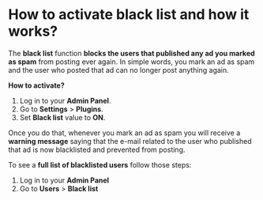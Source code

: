 # How to activate black list and how it works?

The  **black list**  function  **blocks the users that published any ad you marked as spam**  from posting ever again. In simple words, you mark an ad as spam and the user who posted that ad can no longer post anything again.

**How to activate?**

1.  Log in to your  **Admin Panel**.
2.  Go to  **Settings**  >  **Plugins**.
3.  Set  **Black list**  value to  **ON**.

  Once you do that, whenever you mark an ad as spam you will receive a  **warning message**  saying that the e-mail related to the user who published that ad is now blacklisted and prevented from posting.

To see a  **full list of blacklisted users**  follow those steps:

1.  Log in to your  **Admin Panel**
2.  Go to  **Users**  >  **Black list**
